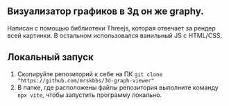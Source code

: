 Визуализатор графиков в 3д он же graphy.
----------------------------------------
Написан с помощью библиотеки Threejs, которая отвечает за рендер всей картинки.
В остальном использовался ванильный JS с HTML/CSS.

Локальный запуск
----------------
1. Скопируйте репозиторий к себе на ПК ```git clone "https://github.com/mrskbbs/3d-graph-viewer"```
2. В папке, где расположены файлы репозитория выполните команду ```npx vite```, чтобы запустить программу локально.